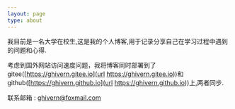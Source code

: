 ```yaml
---
layout: page
type: about
---
```


我目前是一名大学在校生,这是我的个人博客,用于记录分享自己在学习过程中遇到的问题和心得.

考虑到国外网站访问速度问题，我将博客同时部署到了gitee([https://ghivern.gitee.io](url https://ghivern.gitee.io))和github([https://ghivern.github.io](url https://ghivern.github.io))上,两者同步.

联系邮箱 : ghivern@foxmail.com


